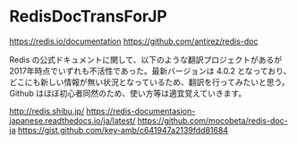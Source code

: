 # RedisDocTransForJP
https://redis.io/documentation
https://github.com/antirez/redis-doc

Redis の公式ドキュメントに関して、以下のような翻訳プロジェクトがあるが2017年時点でいずれも不活性であった。最新バージョンは 4.0.2 となっており、どこにも新しい情報が無い状況となっているため、翻訳を行ってみたいと思う。
Github はほぼ初心者同然のため、使い方等は適宜覚えていきます。

http://redis.shibu.jp/
https://redis-documentasion-japanese.readthedocs.io/ja/latest/
https://github.com/mocobeta/redis-doc-ja
https://gist.github.com/key-amb/c641947a2139fdd81684

